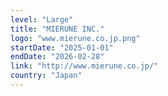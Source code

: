 ```yaml
---
level: "Large"
title: "MIERUNE INC."
logo: "www.mierune.co.jp.png"
startDate: "2025-01-01"
endDate: "2026-02-28"
link: "http://www.mierune.co.jp/"
country: "Japan"
---
```

